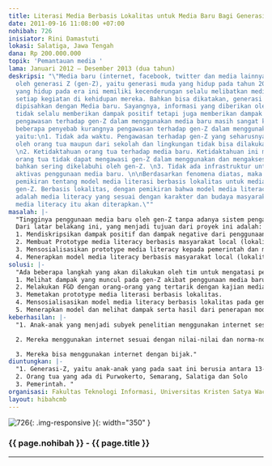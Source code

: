 ```yaml
---
title: Literasi Media Berbasis Lokalitas untuk Media Baru Bagi Generasi “Z”
date: 2011-09-16 11:08:00 +07:00
nohibah: 726
inisiator: Rini Damastuti
lokasi: Salatiga, Jawa Tengah
dana: Rp 200.000.000
topik: 'Pemantauan media '
lama: Januari 2012 – Desember 2013 (dua tahun)
deskripsi: "\"Media baru (internet, facebook, twitter dan media lainnya) banyak diakses
  oleh generasi Z (gen-Z), yaitu generasi muda yang hidup pada tahun 2000-an. Generasi
  yang hidup pada era ini memiliki kecenderungan selalu melibatkan media baru dalam
  setiap kegiatan di kehidupan mereka. Bahkan bisa dikatakan, generasi ini tidak dapat
  dipisahkan dengan Media baru. Sayangnya, informasi yang diberikan oleh media baru
  tidak selalu memberikan dampak positif tetapi juga memberikan dampak negatif. \nSementara
  pengawasan terhadap gen-Z dalam menggunakan media baru masih sangat kurang. Ada
  beberapa penyebab kurangnya pengawasan terhadap gen-Z dalam menggunakan media baru,
  yaitu:\n1. Tidak ada waktu. Pengawasan terhadap gen-Z yang seharusnya dilakukan
  oleh orang tua maupun dari sekolah dan lingkungan tidak bisa dilakukan 24 jam penuh.
  \n2. Ketidaktahuan orang tua terhadap media baru. Ketidaktahuan ini menyebabkan
  orang tua tidak dapat mengawasi gen-Z dalam menggunakan dan mengakses media baru,
  bahkan sering dikelabuhi oleh gen-Z. \n3. Tidak ada infrastruktur untuk mengawasi
  aktivas penggunaan media baru. \n\nBerdasarkan fenomena diatas, maka dibutuhkan
  pemikiran tentang model media literasi berbasis lokalitas untuk media baru bagi
  gen-Z. Berbasis lokalitas, dengan pemikiran bahwa model media literacy yang dihasilkan
  adalah media literacy yang sesuai dengan karakter dan budaya masyarakat dimana program
  media literacy itu akan diterapkan.\""
masalah: |-
  "Tingginya penggunaan media baru oleh gen-Z tanpa adanya sistem pengawasan yang ketat, ternyata membawa efek yang sangat besar dalam kehidupan mereka. Efek yang dimunculkan bukan hanya efek positif, tetapi juga efek negative. Oleh karena itu, dibutuhkan prototype media literasi berbasis masyarakat lokal untuk media baru bagi gen-Z serta aplikasi dari model yang akan dibuat.
  Dari latar belakang ini, yang menjadi tujuan dari proyek ini adalah:
  1. Mendiskripsikan dampak positif dan dampak negative dari penggunaan media baru pada generasi Z di kota-kota besar di Jawa Tengah yang sering menggunakan dan mengakses internet (Purwokerto, Semarang, Salatiga, dan Solo).
  2. Membuat Prototype media literacy berbasis masyarakat local (lokalitas)
  3. Mensosialisasikan prototype media literacy kepada pemerintah dan masyarakat di Purwokerto, Semarang, Salatiga, dan Solo dan melakukan evaluasi serta penyempurnaan model
  4. Menerapkan model media literacy berbasis masyarakat local (lokalitas) di Purwokerto, Semarang, Salatiga, dan Solo."
solusi: |-
  "Ada beberapa langkah yang akan dilakukan oleh tim untuk mengatasi permasalahan tersebut:
  1. Melihat dampak yang muncul pada gen-Z akibat penggunaan media baru dengan cara melakukan observasi dan wawancara secara langsung kepada generasi Z yang ada di Purwokerto, Semarang, Salatiga, dan Solo.
  2. Melakukan FGD dengan orang-orang yang tertarik dengan kajian media literasi dalam rangka mendapatkan masukan dan gambaran media literasi berbasis lokalitas untuk media baru.
  3. Memetakan prototype media literasi berbasis lokalitas.
  4. Mensosialisasikan model media literacy berbasis lokalitas pada gen-Z dan melakukan evaluasi dalam rangka menyempurnakan model.
  5. Menerapkan model dan melihat dampak serta hasil dari penerapan model ini."
keberhasilan: |-
  "1. Anak-anak yang menjadi subyek penelitian menggunakan internet sesuai dengan kebutuhan dan kapasitas mereka sebagai pelajar.

  2. Mereka menggunakan internet sesuai dengan nilai-nilai dan norma-norma yang dianut oleh masyarakat di tempat mereka berada.

  3. Mereka bisa menggunakan internet dengan bijak."
diuntungkan: |-
  "1. Generasi-Z, yaitu anak-anak yang pada saat ini berusia antara 13-18 tahun (SMP dan SMA ) yang ada di Jawa Tengah, terutama anak-anak yang ada di kota besar (Purwokerto, Semarang, Salatiga, dan Solo ) yang selalu mengkonsumsi internet. Dengan adanya model media literacy ini, maka perilaku gen-Z dalam menggunakan internet dan media baru tidak akan merusak masa depan mereka.
  2. Orang tua yang ada di Purwokerto, Semarang, Salatiga dan Solo
  3. Pemerintah. "
organisasi: Fakultas Teknologi Informasi, Universitas Kristen Satya Wacana
layout: hibahcmb
---
```


![726](/static/img/hibahcmb/726.png){: .img-responsive }{: width="350" }

### {{ page.nohibah }} - {{ page.title }}

---
